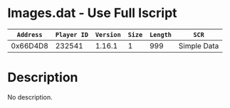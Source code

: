 # Images.dat - Use Full Iscript

| `Address` | `Player ID` | `Version` | `Size` | `Length` | `SCR` |
| ---------- | ----------- | --------- | ------ | -------- | ---- |
| 0x66D4D8 | 232541 | 1.16.1 | 1 | 999 | Simple Data |

# Description

No description.